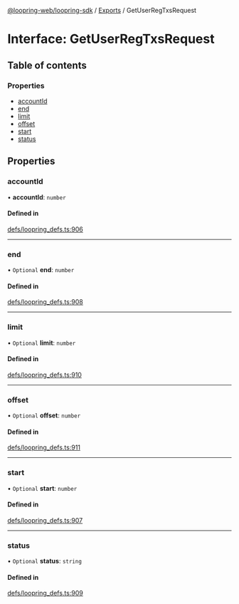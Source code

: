 [@loopring-web/loopring-sdk](../README.md) / [Exports](../modules.md) / GetUserRegTxsRequest

# Interface: GetUserRegTxsRequest

## Table of contents

### Properties

- [accountId](GetUserRegTxsRequest.md#accountid)
- [end](GetUserRegTxsRequest.md#end)
- [limit](GetUserRegTxsRequest.md#limit)
- [offset](GetUserRegTxsRequest.md#offset)
- [start](GetUserRegTxsRequest.md#start)
- [status](GetUserRegTxsRequest.md#status)

## Properties

### accountId

• **accountId**: `number`

#### Defined in

[defs/loopring_defs.ts:906](https://github.com/Loopring/loopring_sdk/blob/532648f/src/defs/loopring_defs.ts#L906)

___

### end

• `Optional` **end**: `number`

#### Defined in

[defs/loopring_defs.ts:908](https://github.com/Loopring/loopring_sdk/blob/532648f/src/defs/loopring_defs.ts#L908)

___

### limit

• `Optional` **limit**: `number`

#### Defined in

[defs/loopring_defs.ts:910](https://github.com/Loopring/loopring_sdk/blob/532648f/src/defs/loopring_defs.ts#L910)

___

### offset

• `Optional` **offset**: `number`

#### Defined in

[defs/loopring_defs.ts:911](https://github.com/Loopring/loopring_sdk/blob/532648f/src/defs/loopring_defs.ts#L911)

___

### start

• `Optional` **start**: `number`

#### Defined in

[defs/loopring_defs.ts:907](https://github.com/Loopring/loopring_sdk/blob/532648f/src/defs/loopring_defs.ts#L907)

___

### status

• `Optional` **status**: `string`

#### Defined in

[defs/loopring_defs.ts:909](https://github.com/Loopring/loopring_sdk/blob/532648f/src/defs/loopring_defs.ts#L909)
